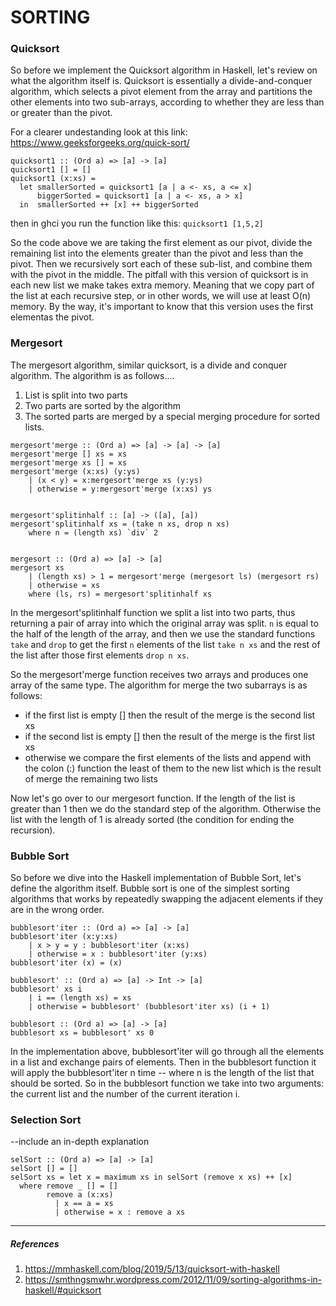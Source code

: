 # SORTING

### Quicksort

So before we implement the Quicksort algorithm in Haskell, let's review on what the algorithm itself is. Quicksort is essentially a divide-and-conquer algorithm, which selects a pivot element from the array and partitions the other elements into two sub-arrays, according to whether they are less than or greater than the pivot.  

For a clearer undestanding look at this link: https://www.geeksforgeeks.org/quick-sort/


```
quicksort1 :: (Ord a) => [a] -> [a]
quicksort1 [] = []
quicksort1 (x:xs) =
  let smallerSorted = quicksort1 [a | a <- xs, a <= x]
      biggerSorted = quicksort1 [a | a <- xs, a > x]
  in  smallerSorted ++ [x] ++ biggerSorted

```

then in ghci you run the function like this: `quicksort1 [1,5,2]`

So the code above we are taking the first element as our pivot, divide the remaining list into the elements greater than the pivot and less than the pivot. Then we recursively sort each of these sub-list, and combine them with the pivot in the middle. The pitfall with this version of quicksort is in each new list we make takes extra memory. Meaning that we copy part of the list at each recursive step, or in other words, we will use at least O(n) memory. By the way, it's important to know that this version uses the first elementas the pivot. 


### Mergesort 

The mergesort algorithm, similar quicksort, is a divide and conquer algorithm.  The algorithm is as follows....

1. List is split into two parts
2. Two parts are sorted by the algorithm
3. The sorted parts are merged by a special merging procedure for sorted lists.

```
mergesort'merge :: (Ord a) => [a] -> [a] -> [a]
mergesort'merge [] xs = xs
mergesort'merge xs [] = xs
mergesort'merge (x:xs) (y:ys)
    | (x < y) = x:mergesort'merge xs (y:ys)
    | otherwise = y:mergesort'merge (x:xs) ys
 

mergesort'splitinhalf :: [a] -> ([a], [a])
mergesort'splitinhalf xs = (take n xs, drop n xs)
    where n = (length xs) `div` 2 
 

mergesort :: (Ord a) => [a] -> [a]
mergesort xs 
    | (length xs) > 1 = mergesort'merge (mergesort ls) (mergesort rs)
    | otherwise = xs
    where (ls, rs) = mergesort'splitinhalf xs

```

In the mergesort'splitinhalf function we split a list into two parts, thus returning a pair of array into which the original array was split. `n` is equal to the half of the length of the array, and then we use the standard functions `take` and `drop` to get the first `n` elements of the list  `take n xs` and the rest of the list after those first elements `drop n xs`.


So the mergesort'merge function receives two arrays and produces one array of the same type. The algorithm for merge the two subarrays is as follows:

- if the first list is empty [] then the result of the merge is the second list xs
- if the second list is empty [] then the result of the merge is the first list xs
- otherwise we compare the first elements of the lists and append with the colon (:) function the least of them to the new list which is the result of merge the remaining two lists


Now let's go over to our mergesort function. If the length of the list is greater than 1 then we do the standard step of the algorithm. Otherwise the list with the length of 1 is already  sorted (the condition for ending the recursion). 


### Bubble Sort

So before we dive into the Haskell implementation of Bubble Sort, let's define the algorithm itself. Bubble sort is one of the simplest sorting algorithms that works by repeatedly swapping the adjacent elements if they are in the wrong order. 


```
bubblesort'iter :: (Ord a) => [a] -> [a]
bubblesort'iter (x:y:xs)
    | x > y = y : bubblesort'iter (x:xs)
    | otherwise = x : bubblesort'iter (y:xs)
bubblesort'iter (x) = (x)

bubblesort' :: (Ord a) => [a] -> Int -> [a]
bubblesort' xs i 
    | i == (length xs) = xs
    | otherwise = bubblesort' (bubblesort'iter xs) (i + 1) 
 
bubblesort :: (Ord a) => [a] -> [a]
bubblesort xs = bubblesort' xs 0
```

In the implementation above, bubblesort'iter will go through all the elements in a list and exchange pairs of elements. Then in the bubblesort function it will apply the bubblesort'iter n time -- where n is the length of the list that should be sorted. So in the bubblesort function we take into two arguments: the current list and the number of the current iteration i. 


### Selection Sort

--include an in-depth explanation

```
selSort :: (Ord a) => [a] -> [a]
selSort [] = []
selSort xs = let x = maximum xs in selSort (remove x xs) ++ [x] 
  where remove _ [] = []
        remove a (x:xs)
          | x == a = xs
          | otherwise = x : remove a xs
```
----------------------------------------------------
##### References

1. https://mmhaskell.com/blog/2019/5/13/quicksort-with-haskell
2. https://smthngsmwhr.wordpress.com/2012/11/09/sorting-algorithms-in-haskell/#quicksort
